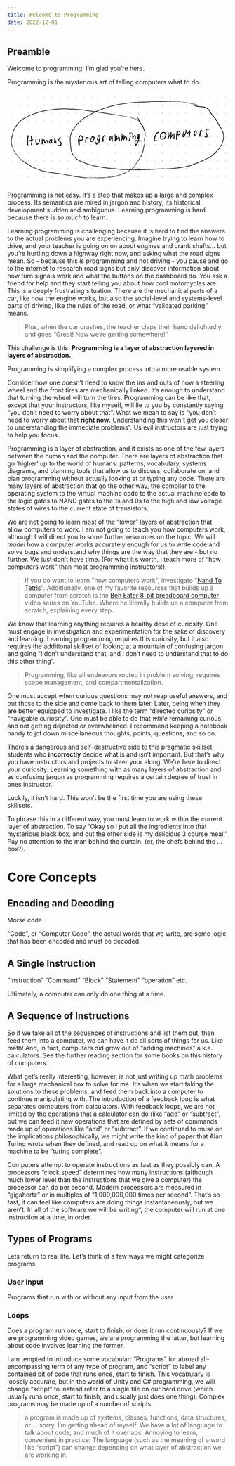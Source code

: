 ```yaml
---
title: Welcome to Programming
date: 2022-12-01
---
```


## Preamble

Welcome to programming! I’m glad you’re here.

Programming is the mysterious art of telling computers what to do.

![Venn Diagram of Computers and Humans, with Programming shared](images/venn.png)

Programming is not easy. It’s a step that makes up a large and complex process. Its semantics are mired in jargon and history, its historical development sudden and ambiguous. Learning programming is hard because there is *so much* to learn.

Learning programming is challenging because it is hard to find the answers to the actual problems you are experiencing. Imagine trying to learn how to drive, and your teacher is going on on about engines and crank shafts… but you’re hurtling down a highway right now, and asking what the road signs mean. So - because this is programming and not driving - you pause and go to the internet to research road signs but only discover information about how turn signals work and what the buttons on the dashboard do. You ask a friend for help and they start telling you about how cool motorcycles are. This is a deeply frustrating situation. There are the mechanical parts of a car, like how the engine works, but also the social-level and systems-level parts of driving, like the rules of the road, or what “validated parking” means.

> Plus, when the car crashes, the teacher claps their hand delightedly and goes “Great! Now we’re getting somewhere!”
>

This challenge is this: **Programming is a layer of abstraction layered in layers of abstraction.**

Programming is simplifying a complex process into a more usable system.

Consider how one doesn’t need to know the ins and outs of how a steering wheel and the front tires are mechanically linked. It’s enough to understand that turning the wheel will turn the tires. Programming can be like that, except that your instructors, like myself, will lie to you by constantly saying “you don’t need to worry about that”. What we mean to say is “you don’t need to worry about that **right now**. Understanding this won't get you closer to understanding the immediate problems”. Us evil instructors are just trying to help you focus.

Programming is a layer of abstraction, and it exists as one of the few layers between the human and the computer. There are layers of abstraction that go ‘higher’ up to the world of humans: patterns, vocabulary, systems diagrams, and planning tools that allow us to discuss, collaborate on, and plan programming without actually looking at or typing any code. There are many layers of abstraction that go the other way, the compiler to the operating system to the virtual machine code to the actual machine code to the logic gates to NAND gates to the  1s and 0s to the high and low voltage states of wires to the current state of transistors.

We are not going to learn most of the “lower” layers of abstraction that allow computers to work. I am not going to teach you how computers work, although I will direct you to some further resources on the topic. We will *model* how a computer works accurately enough for us to write code and solve bugs and understand why things are the way that they are - but no further. We just don’t have time. (For what it’s worth, I teach more of “how computers work” than most programming instructors!).

>  If you do want to learn "how computers work", investigate "[Nand To Tetris](https://www.nand2tetris.org/)". Additionally, one of my favorite resources that builds up a computer from scratch is the [Ben Eater 8-bit breadboard computer](https://www.youtube.com/playlist?list=PLowKtXNTBypGqImE405J2565dvjafglHU) video series on YouTube. Where he literally builds up a computer from scratch, explaining every step.

We know that learning anything requires a healthy dose of curiosity. One must engage in investigation and experimentation for the sake of discovery and learning. Learning programming requires this curiosity, but it also requires the additional skillset of looking at a mountain of confusing jargon and going “I don’t understand that, and I don’t need to understand that to do this other thing”.

> Programming, like all endeavors rooted in problem solving, requires scope management, and compartmentalization.
>

One must accept when curious questions may not reap useful answers, and put those to the side and come back to them later. Later, being when they are better equipped to investigate. I like the term “directed curiosity” or “navigable curiosity”. One must be able to do that *while* remaining curious, and not getting dejected or overwhelmed. I recommend keeping a notebook handy to jot down miscellaneous thoughts, points, questions, and so on.

There’s a dangerous and self-destructive side to this pragmatic skillset: students who **incorrectly** decide what is and isn’t important. But that’s why you have instructors and projects to steer your along. We're here to direct your curiosity. Learning something with as many layers of abstraction and as confusing jargon as programming requires a certain degree of trust in ones instructor.

Luckily, it isn’t hard. This won’t be the first time you are using these skillsets.

To phrase this in a different way, you must learn to work within the current layer of abstraction. To say “Okay so I put all the ingredients into that mysterious black box, and out the other side is my delicious 3 course meal.” Pay no attention to the man behind the curtain. (er, the chefs behind the ... box?).

# Core Concepts

## Encoding and Decoding

Morse code

“Code”, or “Computer Code”, the actual words that we write, are some logic that has been encoded and must be decoded.

## A Single Instruction

“Instruction” “Command” “Block” “Statement” “operation” etc.

Ultimately, a computer can only do one thing at a time.

## A Sequence of Instructions

So if we take all of the sequences of instructions and list them out, then feed them into a computer, we can have it do all sorts of things for us. Like math! And, in fact, computers did grow out of “adding machines” a.k.a. calculators. See the further reading section for some books on this history of computers.

What get’s really interesting, however, is not just writing up math problems for a large mechanical box to solve for me. It’s when we start taking the solutions to these problems, and feed them back into a computer to continue manipulating with. The introduction of a feedback loop is what separates computers from calculators. With feedback loops, we are not limited by the operations that a calculator can do (like “add” or “subtract”, but we can feed it new operations that are defined by sets of commands made up of operations like “add” or “subtract”. If we continued to muse on the implications philosophically, we might write the kind of paper that Alan Turing wrote when they  defined, and read up on what it means for a machine to be “turing complete”.

Computers attempt to operate instructions as fast as they possibly can. A processors “clock speed” determines how many instructions (although much lower level than the instructions that we give a computer) the processor can do per second. Modern processors are measured in “gigahertz” or in multiples of “1,000,000,000 times per second”. That’s so fast, it can feel like computers are doing things instantaneously, but we aren’t. In all of the software we will be writing*, the computer will run at one instruction at a time, in order.

## Types of Programs

Lets return to real life. Let’s think of a few ways we might categorize programs.

### User Input

Programs that run with or without any input from the user

### Loops

Does a program run once, start to finish, or does it run continuously? If we are programming video games, we are programming the latter, but learning about code involves learning the former.

I am tempted to introduce some vocabular: “Programs” for abroad all-encompassing term of any type of program, and “script” to label any contained bit of code that runs once, start to finish. This vocabulary is loosely accurate, but in the world of Unity and C# programming, we will change “script” to instead refer to a single file on our hard drive (which usually runs once, start to finish; and usually just does one thing). Complex programs may be made up of a number of scripts.

> a program is made up of systems, classes, functions, data structures, or…. sorry, I’m getting ahead of myself. We have a lot of language to talk about code, and much of it overlaps. Annoying to learn, convenient in practice: The language (such as the meaning of a word like “script”) can change depending on what layer of abstraction we are working in.